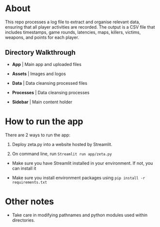 # About

This repo processes a log file to extract and organise relevant data, ensuring that all player activities are recorded. The output is a CSV file that includes timestamps, game rounds, latencies, maps, killers, victims, weapons, and points for each player.

## Directory Walkthrough

- **App** | Main app and uploaded files

- **Assets** | Images and logos

- **Data** | Data cleansing processed files

- **Processes** | Data cleansing processes

- **Sidebar** | Main content holder

# How to run the app

There are 2 ways to run the app:

1. Deploy zeta.py into a website hosted by Streamlit.

2. On command line, run ```Streamlit run app/zeta.py```

- Make sure you have Streamlit installed in your environment. If not, you can install it

- Make sure you install environment packages using ```pip install -r requirements.txt```

# Other notes

- Take care in modifying pathnames and python modules used within directories.